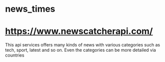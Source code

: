 # news_times
# https://www.newscatcherapi.com/
This api services offers many kinds of news with various categories such as tech, sport, latest and so on. Even the categories can be more detailed via countries
